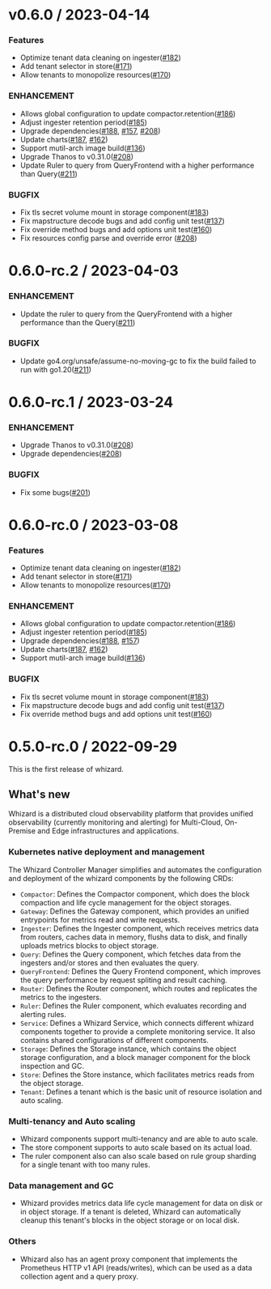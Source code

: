 # v0.6.0 / 2023-04-14

### Features

* Optimize tenant data cleaning on ingester([#182](https://github.com/WhizardTelemetry/whizard/pull/182))
* Add tenant selector in store([#171](https://github.com/WhizardTelemetry/whizard/pull/171))
* Allow tenants to monopolize resources([#170](https://github.com/WhizardTelemetry/whizard/pull/170))

### ENHANCEMENT

* Allows global configuration to update compactor.retention([#186](https://github.com/WhizardTelemetry/whizard/pull/186))
* Adjust ingester retention period([#185](https://github.com/WhizardTelemetry/whizard/pull/185))
* Upgrade dependencies([#188](https://github.com/WhizardTelemetry/whizard/pull/188), [#157](https://github.com/WhizardTelemetry/whizard/pull/157), [#208](https://github.com/WhizardTelemetry/whizard/pull/208))
* Update charts([#187](https://github.com/WhizardTelemetry/whizard/pull/187), [#162](https://github.com/WhizardTelemetry/whizard/pull/162))
* Support mutil-arch image build([#136](https://github.com/WhizardTelemetry/whizard/pull/136))
* Upgrade Thanos to v0.31.0([#208](https://github.com/WhizardTelemetry/whizard/pull/208))
* Update Ruler to query from QueryFrontend with a higher performance than Query([#211](https://github.com/WhizardTelemetry/whizard/pull/211))

### BUGFIX

* Fix tls secret volume mount in storage component([#183](https://github.com/WhizardTelemetry/whizard/pull/183))
* Fix mapstructure decode bugs and add config unit test([#137](https://github.com/WhizardTelemetry/whizard/pull/137))
* Fix override method bugs and add options unit test([#160](https://github.com/WhizardTelemetry/whizard/pull/160))
* Fix resources config parse and override error ([#208](https://github.com/WhizardTelemetry/whizard/pull/208))

# 0.6.0-rc.2 / 2023-04-03

### ENHANCEMENT

* Update the ruler to query from the QueryFrontend with a higher performance than the Query([#211](https://github.com/WhizardTelemetry/whizard/pull/211))

### BUGFIX

* Update go4.org/unsafe/assume-no-moving-gc to fix the build failed to run with go1.20([#211](https://github.com/WhizardTelemetry/whizard/pull/211))

# 0.6.0-rc.1 / 2023-03-24

### ENHANCEMENT

* Upgrade Thanos to v0.31.0([#208](https://github.com/WhizardTelemetry/whizard/pull/208))
* Upgrade dependencies([#208](https://github.com/WhizardTelemetry/whizard/pull/208))

### BUGFIX

* Fix some bugs([#201](https://github.com/WhizardTelemetry/whizard/pull/201))



# 0.6.0-rc.0 / 2023-03-08

### Features

* Optimize tenant data cleaning on ingester([#182](https://github.com/WhizardTelemetry/whizard/pull/182))
* Add tenant selector in store([#171](https://github.com/WhizardTelemetry/whizard/pull/171))
* Allow tenants to monopolize resources([#170](https://github.com/WhizardTelemetry/whizard/pull/170))

### ENHANCEMENT

* Allows global configuration to update compactor.retention([#186](https://github.com/WhizardTelemetry/whizard/pull/186))
* Adjust ingester retention period([#185](https://github.com/WhizardTelemetry/whizard/pull/185))
* Upgrade dependencies([#188](https://github.com/WhizardTelemetry/whizard/pull/188), [#157](https://github.com/WhizardTelemetry/whizard/pull/157))
* Update charts([#187](https://github.com/WhizardTelemetry/whizard/pull/187), [#162](https://github.com/WhizardTelemetry/whizard/pull/162))
* Support mutil-arch image build([#136](https://github.com/WhizardTelemetry/whizard/pull/136))

### BUGFIX

* Fix tls secret volume mount in storage component([#183](https://github.com/WhizardTelemetry/whizard/pull/183))
* Fix mapstructure decode bugs and add config unit test([#137](https://github.com/WhizardTelemetry/whizard/pull/137))
* Fix override method bugs and add options unit test([#160](https://github.com/WhizardTelemetry/whizard/pull/160))



# 0.5.0-rc.0 / 2022-09-29

This is the first release of whizard.

## What's new

Whizard is a distributed cloud observability platform that provides unified observability (currently monitoring and alerting) for Multi-Cloud, On-Premise and Edge infrastructures and applications. 

### Kubernetes native deployment and management

The Whizard Controller Manager simplifies and automates the configuration and deployment of the whizard components by the following CRDs:  

- `Compactor`: Defines the Compactor component, which does the block compaction and life cycle management for the object storages.
- `Gateway`: Defines the Gateway component, which provides an unified entrypoints for metrics read and write requests. 
- `Ingester`: Defines the Ingester component, which receives metrics data from routers, caches data in memory, flushs data to disk, and finally uploads metrics blocks to object storage.
- `Query`: Defines the Query component, which fetches data from the ingesters and/or stores and then evaluates the query.
- `QueryFrontend`: Defines the Query Frontend component, which improves the query performance by request spliting and result caching.
- `Router`: Defines the Router component, which routes and replicates the metrics to the ingesters. 
- `Ruler`: Defines the Ruler component, which evaluates recording and alerting rules.
- `Service`: Defines a Whizard Service, which connects different whizard components together to provide a complete monitoring service. It also contains shared configurations of different components. 
- `Storage`: Defines the Storage instance, which contains the object storage configuration, and a block manager component for the block inspection and GC.
- `Store`: Defines the Store instance, which facilitates metrics reads from the object storage.
- `Tenant`: Defines a tenant which is the basic unit of resource isolation and auto scaling.  

### Multi-tenancy and Auto scaling

- Whizard components support multi-tenancy and are able to auto scale. 
- The store component supports to auto scale based on its actual load. 
- The ruler component also can also scale based on rule group sharding for a single tenant with too many rules.  

### Data management and GC

- Whizard provides metrics data life cycle management for data on disk or in object storage. If a tenant is deleted, Whizard can automatically cleanup this tenant's blocks in the object storage or on local disk.

### Others

- Whizard also has an agent proxy component that implements the Prometheus HTTP v1 API (reads/writes), which can be used as a data collection agent and a query proxy.

